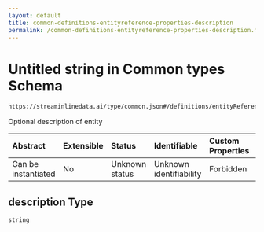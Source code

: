 ```yaml
---
layout: default
title: common-definitions-entityreference-properties-description
permalink: /common-definitions-entityreference-properties-description.md/
---
```

# Untitled string in Common types Schema

```txt
https://streaminlinedata.ai/type/common.json#/definitions/entityReference/properties/description
```

Optional description of entity

| Abstract            | Extensible | Status         | Identifiable            | Custom Properties | Additional Properties | Access Restrictions | Defined In                                                |
| :------------------ | :--------- | :------------- | :---------------------- | :---------------- | :-------------------- | :------------------ | :-------------------------------------------------------- |
| Can be instantiated | No         | Unknown status | Unknown identifiability | Forbidden         | Allowed               | none                | [common.json*](common.md "open original schema") |

## description Type

`string`
